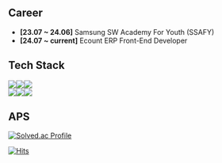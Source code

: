 <!-- [![코드트리|실력진단-whgksqls9999](https://banner.codetree.ai/v1/banner/whgksqls9999)](https://www.codetree.ai/profiles/whgksqls9999) -->

## Career
- **[23.07 ~ 24.06]** Samsung SW Academy For Youth (SSAFY)
- **[24.07 ~ current]** Ecount ERP Front-End Developer

## Tech Stack 
<div style="display: flex;">
  <img src="https://img.shields.io/badge/Javascript-F7DF1E?style=flat&logo=JavaScript&logoColor=white">
  <img src="https://img.shields.io/badge/Typescript-3178C6?style=flat&logo=Typescript&logoColor=white">
  <img src="https://img.shields.io/badge/Java-E34F26?style=flat&logoColor=white">
</div>
<div style="display: flex;">
  <img src="https://img.shields.io/badge/HTML5-E34F26?style=flat&logo=HTML5&logoColor=white">
  <img src="https://img.shields.io/badge/CSS3-1572B6?style=flat&logo=CSS3&logoColor=white">
  <img src="https://img.shields.io/badge/React-61DAFB?style=flat&logo=React&logoColor=white">
</div>

## APS
[![Solved.ac Profile](http://mazassumnida.wtf/api/v2/generate_badge?boj=whgksqls9999)](https://solved.ac/whgksqls9999/)

[![Hits](https://hits.seeyoufarm.com/api/count/incr/badge.svg?url=https%3A%2F%2Fgithub.com%2Fwhgksqls9999&count_bg=%236687DE&title_bg=%2371DC64&icon=&icon_color=%23E7E7E7&title=visitor&edge_flat=false)](https://hits.seeyoufarm.com)
